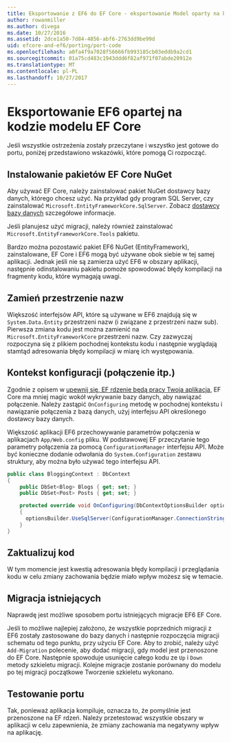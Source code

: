```yaml
---
title: Eksportowanie z EF6 do EF Core - eksportowanie Model oparty na kod
author: rowanmiller
ms.author: divega
ms.date: 10/27/2016
ms.assetid: 2dce1a50-7d84-4856-abf6-2763dd9be99d
uid: efcore-and-ef6/porting/port-code
ms.openlocfilehash: a0fa4f9a7028f56666fb993185cb03eddb9a2cd1
ms.sourcegitcommit: 01a75cd483c1943ddd6f82af971f07abde20912e
ms.translationtype: MT
ms.contentlocale: pl-PL
ms.lasthandoff: 10/27/2017
---
```

# <a name="porting-an-ef6-code-based-model-to-ef-core"></a>Eksportowanie EF6 opartej na kodzie modelu EF Core

Jeśli wszystkie ostrzeżenia zostały przeczytane i wszystko jest gotowe do portu, poniżej przedstawiono wskazówki, które pomogą Ci rozpocząć.

## <a name="install-ef-core-nuget-packages"></a>Instalowanie pakietów EF Core NuGet

Aby używać EF Core, należy zainstalować pakiet NuGet dostawcy bazy danych, którego chcesz użyć. Na przykład gdy program SQL Server, czy zainstalować `Microsoft.EntityFrameworkCore.SqlServer`. Zobacz [dostawcy bazy danych](../../core/providers/index.md) szczegółowe informacje.

Jeśli planujesz użyć migracji, należy również zainstalować `Microsoft.EntityFrameworkCore.Tools` pakietu.

Bardzo można pozostawić pakiet EF6 NuGet (EntityFramework), zainstalowane, EF Core i EF6 mogą być używane obok siebie w tej samej aplikacji. Jednak jeśli nie są zamierza użyć EF6 w obszary aplikacji, następnie odinstalowaniu pakietu pomoże spowodować błędy kompilacji na fragmenty kodu, które wymagają uwagi.

## <a name="swap-namespaces"></a>Zamień przestrzenie nazw

Większość interfejsów API, które są używane w EF6 znajdują się w `System.Data.Entity` przestrzeni nazw (i związane z przestrzeni nazw sub). Pierwsza zmiana kodu jest można zamienić na `Microsoft.EntityFrameworkCore` przestrzeni nazw. Czy zazwyczaj rozpoczyna się z plikiem pochodnej kontekstu kodu i następnie wyglądają stamtąd adresowania błędy kompilacji w miarę ich występowania.

## <a name="context-configuration-connection-etc"></a>Kontekst konfiguracji (połączenie itp.)

Zgodnie z opisem w [upewnij się, EF rdzenie będą pracy Twoja aplikacja](ensure-requirements.md), EF Core ma mniej magic wokół wykrywanie bazy danych, aby nawiązać połączenie. Należy zastąpić `OnConfiguring` metodę w pochodnej kontekstu i nawiązanie połączenia z bazą danych, użyj interfejsu API określonego dostawcy bazy danych.

Większość aplikacji EF6 przechowywanie parametrów połączenia w aplikacjach `App/Web.config` pliku. W podstawowej EF przeczytanie tego parametry połączenia za pomocą `ConfigurationManager` interfejsu API. Może być konieczne dodanie odwołania do `System.Configuration` zestawu struktury, aby można było używać tego interfejsu API.

``` csharp
public class BloggingContext : DbContext
{
    public DbSet<Blog> Blogs { get; set; }
    public DbSet<Post> Posts { get; set; }

    protected override void OnConfiguring(DbContextOptionsBuilder optionsBuilder)
    {
      optionsBuilder.UseSqlServer(ConfigurationManager.ConnectionStrings["BloggingDatabase"].ConnectionString);
    }
}
```

## <a name="update-your-code"></a>Zaktualizuj kod

W tym momencie jest kwestią adresowania błędy kompilacji i przeglądania kodu w celu zmiany zachowania będzie miało wpływ możesz się w temacie.

## <a name="existing-migrations"></a>Migracja istniejących

Naprawdę jest możliwe sposobem portu istniejących migracje EF6 EF Core.

Jeśli to możliwe najlepiej założono, że wszystkie poprzednich migracji z EF6 zostały zastosowane do bazy danych i następnie rozpoczęcia migracji schematu od tego punktu, przy użyciu EF Core. Aby to zrobić, należy użyć `Add-Migration` polecenie, aby dodać migracji, gdy model jest przenoszone do EF Core. Następnie spowoduje usunięcie całego kodu ze `Up` i `Down` metody szkieletu migracji. Kolejne migracje zostanie porównany do modelu po tej migracji początkowe Tworzenie szkieletu wykonano.

## <a name="test-the-port"></a>Testowanie portu

Tak, ponieważ aplikacja kompiluje, oznacza to, że pomyślnie jest przenoszone na EF rdzeń. Należy przetestować wszystkie obszary w aplikacji w celu zapewnienia, że zmiany zachowania ma negatywny wpływ na aplikację.
